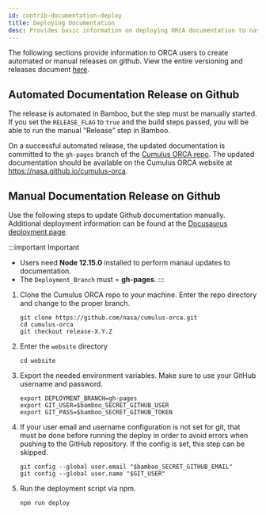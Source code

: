 ```yaml
---
id: contrib-documentation-deploy
title: Deploying Documentation
desc: Provides basic information on deploying ORCA documentation to nasa.github.io
---
```


The following sections provide information to ORCA users to create automated or
manual releases on github. View the entire versioning and releases document 
[here](https://github.com/nasa/cumulus-orca/blob/master/docs/release.md).

## Automated Documentation Release on Github

The release is automated in Bamboo, but the step must be manually started. If 
you set the `RELEASE_FLAG` to `true` and the build steps passed, you will be 
able to run the manual "Release" step in Bamboo.

On a successful automated release, the updated documentation is committed to 
the `gh-pages` branch of the [Cumulus ORCA repo](https://github.com/nasa/cumulus-orca).
The updated documentation should be available on the Cumulus ORCA website at
https://nasa.github.io/cumulus-orca.

## Manual Documentation Release on Github

Use the following steps to update Github documentation manually. Additional 
deployment information can be found at the [Docusaurus deployment page](https://docusaurus.io/docs/deployment).

:::important Important

* Users need **Node 12.15.0** installed to perform manaul updates to documentation.
* The `Deployment_Branch` must = **gh-pages**.
:::

1. Clone the Cumulus ORCA repo to your machine. Enter the repo directory and 
   change to the proper branch.
   ```
   git clone https://github.com/nasa/cumulus-orca.git
   cd cumulus-orca
   git checkout release-X.Y.Z
   ```

2. Enter the `website` directory
   ```
   cd website
   ```

3. Export the needed environment variables. Make sure to use your GitHub 
   username and password.
   ```
   export DEPLOYMENT_BRANCH=gh-pages
   export GIT_USER=$bamboo_SECRET_GITHUB_USER
   export GIT_PASS=$bamboo_SECRET_GITHUB_TOKEN
   ```

4. If your user email and username configuration is not set for git, that must 
   be done before running the deploy in order to avoid errors when pushing to 
   the GitHub repository. If the config is set, this step can be skipped.
   ```
   git config --global user.email "$bamboo_SECRET_GITHUB_EMAIL"
   git config --global user.name "$GIT_USER"
   ```

5. Run the deployment script via npm.
   ```
   npm run deploy
   ```


